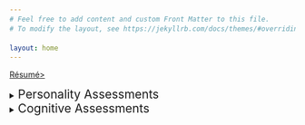 ```yaml
---
# Feel free to add content and custom Front Matter to this file.
# To modify the layout, see https://jekyllrb.com/docs/themes/#overriding-theme-defaults

layout: home
---
```


<a href="resume">Résumé><a>

<details>
    <summary><span style="font-size: 1.5em;">Personality Assessments</span></summary>
        <p style="margin-left: 64px;"><details>
            <summary><span style="font-size: 1em;">Myers–Briggs Type Indicator: ENTJ-A</span></summary>
            <img src="assets/ENTJ Personality (Commander) 16Personalities.png" alt="81% Extraverted, 81% Intuitive, 67% Thinking, 69% Judging, 89% Assertive">
        </details></p>
</details>

<details>
    <summary><span style="font-size: 1.5em;">Cognitive Assessments</span></summary>
        <p style="margin-left: 64px;">Work in progress</p>
</details>

